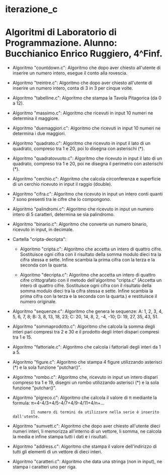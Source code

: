 # iterazione_c

# Algoritmi di Laboratorio di Programmazione. Alunno: Bucchianico Enrico Ruggiero, 4^Finf.


- Algoritmo "countdown.c": Algoritmo che dopo aver chiesto all'utente di inserire un numero intero, esegue il conto alla rovescia.

- Algoritmo "treintre.c": Algoritmo che dopo aver chiesto all'utente di inserire un numero intero, conta di 3 in 3 per cinque volte.

- Algoritmo "tabelline.c": Algoritmo che stampa la Tavola Pitagorica (da 0 a 12).

- Algoritmo "massimo.c": Algoritmo che ricevuti in input 10 numeri ne determina il maggiore.

- Algoritmo "duemaggiori.c": Algoritmo che ricevuti in input 10 numeri ne determina i due maggiori.

- Algoritmo "quadrato.c": Algoritmo che ricevuto in input il lato di un quadrato, compreso tra 1 e 20, poi lo disegna con asterischi (*).

- Algoritmo "quadratovuoto.c": Algoritmo che ricevuto in input il lato di un quadrato, compreso tra 1 e 20, poi ne disegna il perimetro con asterischi (*).

- Algoritmo "cerchio.c": Algoritmo che calcola circonferenza e superficie di un cerchio ricevuto in input il raggio (double).

- Algoritmo "cifra.c": Algoritmo che ricevuto in input un intero conti quanti 7 sono presenti tra le cifre che lo compongono.

- Algoritmo "palindromi.c": Algoritmo che ricevuto in input un numero intero di 5 caratteri, determina se sia palindromo.

- Algoritmo "binario.c": Algoritmo che converte un numero binario, ricevuto in input, in decimale.


- Cartella "cripta-decripta":
	- Algoritmo "cripta.c": Algoritmo che accetta un intero di quattro cifre. Sostituisce ogni cifra con il risultato della somma modulo dieci tra la cifra stessa e sette. 
				 Infine scambia la prima cifra con la terza e la seconda con la quarta.

	- Algoritmo "decripta.c": Algoritmo che accetta un intero di quattro cifre crittografato con il metodo dell'algoritmo "cripta.c" (Accetta un intero di quattro cifre. 
				   Sostituisce ogni cifra con il risultato della somma modulo dieci tra la cifra stessa e sette. Infine scambia la prima cifra con la terza e 
				    la seconda con la quarta.) e restituisce il numero originale.


- Algoritmo "sequenze.c": Algoritmo che genera le sequenze:
			   A: 1, 2, 3, 4, 5, 6, 7, 8;
			   B: 3, 8, 13, 18, 23;
			   C: 20, 14, 8, 2, -4, -10;
			   D: 19, 27, 35, 43, 51.

- Algoritmo "sommaprodotto.c": Algoritmo che calcola la somma degli interi pari compresi tra 2 e 30 e il prodotto degli interi dispari compresi tra 1 e 15.

- Algoritmo "fattoriale.c": Algoritmo che calcola i fattoriali degli interi da 1 a 5.

- Algoritmo "figure.c": Algoritmo che stampa 4 figure utilizzando asterisci (*) e la sola funzione "putchar()".

- Algoritmo "rombo.c": Algoritmo che, ricevuto in input un intero dispari compreso tra 1 e 19, disegni un rombo utilizzando asterisci (*) e la sola funzione "putchar()".

- Algoritmo "pigreco.c": Algoritmo che calcola il valore di π mediante la formula: π=4-4/3+4/5-4/7+4/9-4/11+4/n+...

			  Il numero di termini da utilizzare nella serie è inserito dall'utente.

- Algoritmo "sumvett.c": Algoritmo che dopo aver chiesto all'utente dieci numeri interi, li memorizza all'interno di un vettore, li somma, ne calcola la media e infine stampa 
   tutti i dati e i risultati.

- Algoritmo "address.c": Algoritmo che stampa il valore dell'indirizzo di tutti gli elementi di un vettore di dieci interi.

- Algoritmo "caratteri.c": Algoritmo che data una stringa (non in input), ne stampa i caratteri uno per riga.